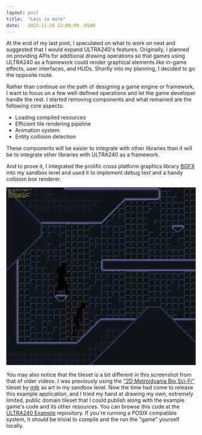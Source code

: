 ```yaml
---
layout: post
title:  "Less is more"
date:   2023-11-20 12:00:00 -0500
---
```


At the end of my last post, I speculated on what to work on next and suggested
that I would expand ULTRA240's features. Originally, I planned on providing APIs
for additional drawing operations so that games using ULTRA240 as a framework
could render graphical elements like in-game effects, user interfaces, and HUDs.
Shortly into my planning, I decided to go the opposite route.

Rather than continue on the path of designing a game engine or framework, I want
to focus on a few well-defined operations and let the game developer handle the
rest. I started removing components and what remained are the following core
aspects:

 * Loading compiled resources
 * Efficient tile rendering pipeline
 * Animation system
 * Entity collision detection

These components will be easier to integrate with other libraries than it will
be to integrate other libraries with ULTRA240 as a framework.

And to prove it, I integrated the prolific cross platform graphics library
[BGFX](https://github.com/bkaradzic/bgfx) into my sandbox level and used it
to implement debug text and a handy collision box renderer.

![BGFX integrated with ULTRA240](/static/bgfx.png)

You may also notice that the tileset is a bit different in this screenshot from
that of older videos. I was previously using the
["2D Metroidvania Bio Sci-Fi"][1] tileset by [mtk](https://mtkpixel.art/) as art
in my sandbox level. Now the time had come to release this example application,
and I tried my hand at drawing my own, extremely limited, public domain tileset
that I could publish along with the example game's code and its other resources.
You can browse this code at the [ULTRA240 Example][2] repository. If you're 
running a POSIX compatible system, it should be trivial to compile and the run
the "game" yourself locally.

[1]: https://mtk.itch.io/2d-metroidvania-bio-sci-fi-tileset-16x16
[2]: https://github.com/3snowp7im/ultra240-example
